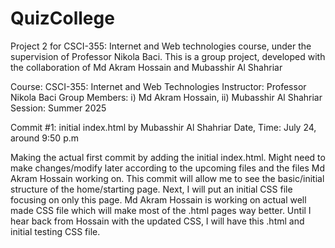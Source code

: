 # QuizCollege
Project 2 for CSCI-355: Internet and Web technologies course, under the supervision of Professor Nikola Baci. This is a group project, developed with the collaboration of Md Akram Hossain and Mubasshir Al Shahriar

Course: CSCI-355: Internet and Web Technologies
Instructor: Professor Nikola Baci
Group Members: i) Md Akram Hossain, ii) Mubasshir Al Shahriar
Session: Summer 2025


Commit #1: initial index.html by Mubasshir Al Shahriar Date, Time: July 24, around 9:50 p.m

Making the actual first commit by adding the initial index.html. Might need to make changes/modify later according to the upcoming files and the files Md Akram Hossain working on. This commit will allow me to see the basic/initial structure of the home/starting page. Next, I will put an initial CSS file focusing on only this page. Md Akram Hossain is working on actual well made CSS file which will make most of the .html pages way better. Until I hear back from Hossain with the updated CSS, I will have this .html and initial testing CSS file.


